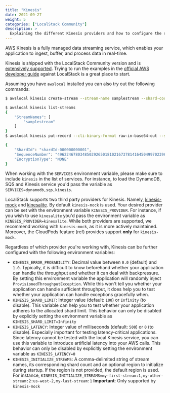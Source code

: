 ```yaml
---
title: "Kinesis"
date: 2021-09-27
weight: 5
categories: ["LocalStack Community"]
description: >
  Explaining the different Kinesis providers and how to configure the service.
---
```


AWS Kinesis is a fully managed data streaming service, which enables your application to ingest, buffer, and process data in real-time. 

Kinesis is shipped with the LocalStack Community version and is [extensively supported](https://github.com/localstack/localstack/blob/master/doc/feature_coverage.md). Trying to run the examples in the [official AWS developer guide](https://docs.aws.amazon.com/streams/latest/dev/introduction.html) against LocalStack is a great place to start.

Assuming you have `awslocal` installed you can also try out the following commands:

```bash
$ awslocal kinesis create-stream --stream-name samplestream --shard-count 

$ awslocal kinesis list-streams 
{
    "StreamNames": [
        "samplestream"
    ]
}
$ awslocal kinesis put-record --cli-binary-format raw-in-base64-out --stream-name samplestream --data '{"symbol":"TEST","sampleno":42}' --partition-key test1 

{
    "ShardId": "shardId-000000000001",
    "SequenceNumber": "49622467803485029265018102167378141645049970239670845458",
    "EncryptionType": "NONE"
}
```

When working with the `SERVICES` environment variable, please make sure to include `kinesis` in the list of services. For instance, to load the DynamoDB, SQS and Kinesis service you'd pass the variable as `SERVICES=dynamodb,sqs,kinesis`.

LocalStack supports two third party providers for Kinesis. Namely, [kinesis-mock](https://github.com/etspaceman/kinesis-mock) and [kinesalite](https://github.com/mhart/kinesalite). By default `kinesis-mock` is used. Your desired provider can be set with the environment variable `KINESIS_PROVIDER`. For instance, if you wish to use `kinesalite` you'd pass the environment variable as `KINESIS_PROVIDER=kinesalite`. While both providers are supported, we recommend working with `kinesis-mock`, as it is more actively maintained. Moreover, the CloudPods feature (ref) provides support **only** for `kinesis-mock`. 

Regardless of which provider you're working with, Kinesis can be further configured with the following environment variables:

- `KINESIS_ERROR_PROBABILITY`: Decimal value between `0.0` (default) and `1.0`. 
  Typically, it is difficult to know beforehand whether your application can handle the throughput and whether it can deal with backpressure.  By setting this environment variable the application will randomly inject `ProvisionedThroughputException`. While this won't tell you whether your application can handle sufficient throughput, it does help you to test whether your application can handle exceptions gracefully when.  
- `KINESIS_SHARD_LIMIT`: Integer value (default: `100`) or `Infinity` (to disable). 
  This variable can help you to test whether your application adheres to the allocated shard limit.
  This behavior can only be disabled by explicitly setting the environment variable as `KINESIS_SHARD_LIMIT=Infinity` 
- `KINESIS_LATENCY`: Integer value of milliseconds (default: `500`) or `0` (to disable).
  Especially important for testing latency-critical applications. Since latency cannot be tested with the local Kinesis service, you can use this variable to introduce artificial latency into your AWS calls.
  This behavior can only be disabled by explicitly setting the environment variable as `KINESIS_LATENCY=0` 
- `KINESIS_INITIALIZE_STREAMS`: A comma-delimited string of stream names, its corresponding shard count and an optional region to initialize during startup. If the region is not provided, the default region is used. For instance, `KINESIS_INITIALIZE_STREAMS=my-first-stream:1,my-other-stream:2:us-west-2,my-last-stream:1` 
  **Important**: Only supported by `kinesis-mock`


